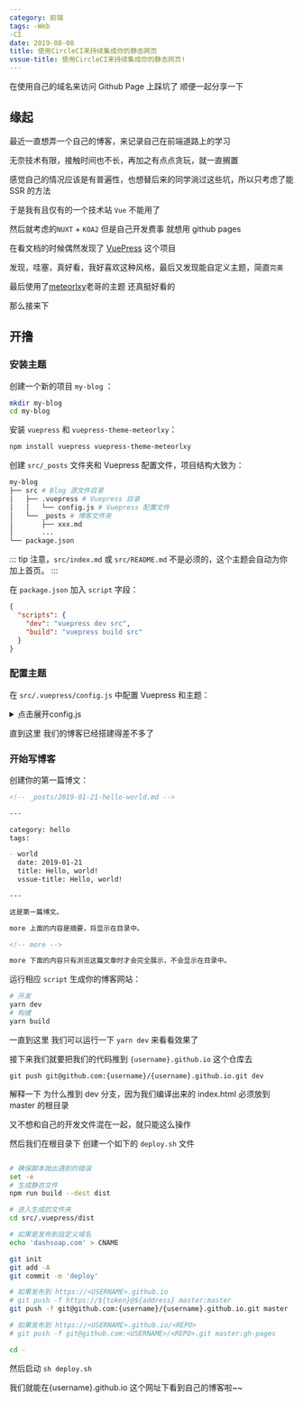 ```yaml
---
category: 前端
tags: -Web 
-CI
date: 2019-08-08
title: 使用CircleCI来持续集成你的静态网页
vssue-title: 使用CircleCI来持续集成你的静态网页!
---
```


在使用自己的域名来访问 Github Page 上踩坑了 顺便一起分享一下

<!-- more -->

## 缘起

最近一直想弄一个自己的博客，来记录自己在前端道路上的学习

无奈技术有限，接触时间也不长，再加之有点点贪玩，就一直搁置

感觉自己的情况应该是有普遍性，也想替后来的同学淌过这些坑，所以只考虑了能 SSR 的方法

于是我有且仅有的一个技术站 `Vue` 不能用了

然后就考虑的`NUXT` + `KOA2` 但是自己开发费事 就想用 github pages

在看文档的时候偶然发现了 [VuePress](https://vuepress.vuejs.org/zh/) 这个项目

发现，哇塞，真好看，我好喜欢这种风格，最后又发现能自定义主题，简直`完美`

最后使用了[meteorlxy](https://github.com/meteorlxy/vuepress-theme-meteorlxy)老哥的主题 还真挺好看的

那么接来下

## 开撸

### 安装主题

创建一个新的项目 `my-blog` ：

```sh
mkdir my-blog
cd my-blog
```

安装 `vuepress` 和 `vuepress-theme-meteorlxy`：

```sh
npm install vuepress vuepress-theme-meteorlxy
```

创建 `src/_posts` 文件夹和 Vuepress 配置文件，项目结构大致为：

```sh
my-blog
├── src # Blog 源文件目录
│   ├── .vuepress # Vuepress 目录
│   │   └── config.js # Vuepress 配置文件
│   └── _posts # 博客文件夹
│       ├── xxx.md
│       ...
└── package.json
```

::: tip
注意，`src/index.md` 或 `src/README.md` 不是必须的，这个主题会自动为你加上首页。
:::

在 `package.json` 加入 `script` 字段：

```json
{
  "scripts": {
    "dev": "vuepress dev src",
    "build": "vuepress build src"
  }
}
```

### 配置主题

在 `src/.vuepress/config.js` 中配置 Vuepress 和主题：

<details>
<summary>点击展开config.js</summary>

```js
// .vuepress/config.js

module.exports = {
  // 网站 Title
  title: "奔跑的肥皂",

  // 网站描述
  description: "This is my blog",

  // 网站语言
  locales: {
    "/": {
      lang: "zh-CN"
    }
  },

  // 使用的主题
  theme: "vuepress-theme-meteorlxy",

  // 主题配置
  themeConfig: {
    // 主题语言，参考下方 [主题语言] 章节
    lang: "zh-CN",

    // 个人信息（没有或不想设置的，删掉对应字段即可）
    personalInfo: {
      // 昵称
      nickname: "dashsoap",

      // 个人简介
      description: "练习时长快一年的前端练习生",

      // 电子邮箱
      email: "dashsoap1997@gmail.com",

      // 所在地
      location: "BeiJing City, China",

      // 组织
      organization: " BeiJing Union University",

      // 头像
      // 设置为外部链接
      avatar: "https://www.meteorlxy.cn/assets/img/avatar.jpg",
      // 或者放置在 .vuepress/public 文件夹，例如 .vuepress/public/img/avatar.jpg
      // avatar: '/img/avatar.jpg',

      // 社交平台帐号信息
      sns: {
        // Github 帐号和链接
        github: {
          account: "dashsoap",
          link: "https://github.com/dashsoap"
        },

        // // LinkedIn 帐号和链接
        // linkedin: {
        //     account: 'meteorlxy',
        //     link: 'http://www.linkedin.com/in/meteorlxy',
        // },

        // 新浪微博 帐号和链接
        weibo: {
          account: "@皂皂呢",
          link: "https://weibo.com/u/3962389632"
        },

        // 知乎 帐号和链接
        zhihu: {
          account: "奔跑的肥皂",
          link: "https://www.zhihu.com/people/zhou-jing-tian-56"
        },

        // 掘金 帐号和链接
        juejin: {
          account: "Dashsoap",
          link: "https://juejin.im/user/5c2596046fb9a049f3622ab3"
        }
      }
    },

    // 上方 header 的相关设置
    header: {
      // header 的背景，可以使用图片，或者随机变化的图案（geopattern）
      background: {
        useGeo: true
      },
      // 是否在 header 显示标题
      showTitle: true
    },
    // 是否显示文章的最近更新时间
    lastUpdated: true,
    // 顶部导航栏内容
    nav: [
      { text: "首页", link: "/", exact: true },
      { text: "日记", link: "/posts/", exact: false }
    ],

    // 评论配置，参考下方 [页面评论] 章节
    comments: {
      platform: "github",
      owner: "Dashsoap",
      repo: "dashsoap.github.io",
      clientId: "ab7d5e3f8e1d9e568757",
      clientSecret: "bc5a3ab8674fe3ae7e91f60a7ad7a4d36a21bd01"
    },

    // 分页配置
    pagination: {
      perPage: 5
    },

    // 默认页面（可选，默认全为 true）
    defaultPages: {
      home: true,

      posts: true
    }
  }
};
```

</details>

直到这里 我们的博客已经搭建得差不多了

### 开始写博客

创建你的第一篇博文：

```md
<!-- _posts/2019-01-21-hello-world.md -->

---

category: hello
tags:

- world
  date: 2019-01-21
  title: Hello, world!
  vssue-title: Hello, world!

---

这是第一篇博文。

more 上面的内容是摘要，将显示在目录中。

<!-- more -->

more 下面的内容只有浏览这篇文章时才会完全展示，不会显示在目录中。
```

运行相应 `script` 生成你的博客网站：

```sh
# 开发
yarn dev
# 构建
yarn build
```

一直到这里 我们可以运行一下 `yarn dev` 来看看效果了

接下来我们就要把我们的代码推到 `{username}.github.io` 这个仓库去

`git push git@github.com:{username}/{username}.github.io.git dev`

解释一下 为什么推到 dev 分支，因为我们编译出来的 index.html 必须放到 master 的根目录

又不想和自己的开发文件混在一起，就只能这么操作

然后我们在根目录下 创建一个如下的 `deploy.sh` 文件

```sh

# 确保脚本抛出遇到的错误
set -e
# 生成静态文件
npm run build --dest dist

# 进入生成的文件夹
cd src/.vuepress/dist

# 如果是发布到自定义域名
echo 'dashsoap.com' > CNAME

git init
git add -A
git commit -m 'deploy'

# 如果发布到 https://<USERNAME>.github.io
# git push -f https://${token}@${address} master:master
git push -f git@github.com:{username}/{username}.github.io.git master

# 如果发布到 https://<USERNAME>.github.io/<REPO>
# git push -f git@github.com:<USERNAME>/<REPO>.git master:gh-pages

cd -


```

然后启动 `sh deploy.sh`

我们就能在{username}.github.io 这个网址下看到自己的博客啦~~
